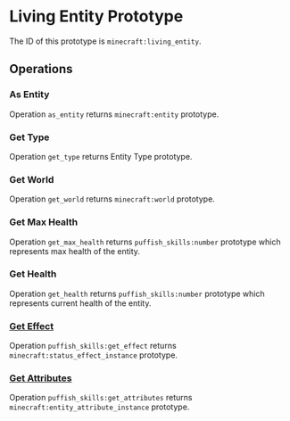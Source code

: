 # Living Entity Prototype

The ID of this prototype is `minecraft:living_entity`.

## Operations

### As Entity

Operation `as_entity` returns `minecraft:entity` prototype.

### Get Type

Operation `get_type` returns Entity Type prototype.

### Get World

Operation `get_world` returns `minecraft:world` prototype.

### Get Max Health

Operation `get_max_health` returns `puffish_skills:number` prototype which represents max health of the entity.

### Get Health

Operation `get_health` returns `puffish_skills:number` prototype which represents current health of the entity.

### [Get Effect](/creators/configuration/calculations/operations/built-in/test-block-state)

Operation `puffish_skills:get_effect` returns `minecraft:status_effect_instance` prototype.

### [Get Attributes](/creators/configuration/calculations/operations/built-in/test-block-state)

Operation `puffish_skills:get_attributes` returns `minecraft:entity_attribute_instance` prototype.